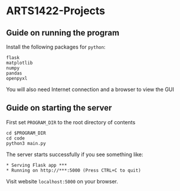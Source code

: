 # ARTS1422-Projects

## Guide on running the program

Install the following packages for `python`:

```
flask
matplotlib
numpy
pandas
openpyxl
```

You will also need Internet connection and a browser to view the GUI

## Guide on starting the server

First set `PROGRAM_DIR` to the root directory of contents

```
cd $PROGRAM_DIR
cd code
python3 main.py
```

The server starts successfully if you see something like:

```
* Serving Flask app ***
* Running on http://***:5000 (Press CTRL+C to quit)
```

Visit website `localhost:5000` on your browser.
